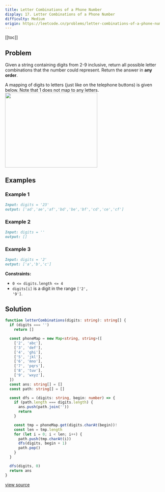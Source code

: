 ```yaml
---
title: Letter Combinations of a Phone Number
display: 17. Letter Combinations of a Phone Number
difficulty: Medium
origin: https://leetcode.cn/problems/letter-combinations-of-a-phone-number
---
```


[[toc]]

## Problem

Given a string containing digits from 2-9 inclusive, return all possible letter combinations that the number could represent. Return the answer in **any order**.

A mapping of digits to letters (just like on the telephone buttons) is given below. Note that 1 does not map to any letters.
<img alt="" src="https://assets.leetcode.com/uploads/2022/03/15/1200px-telephone-keypad2svg.png" style="width: 300px; height: 243px;" />

## Examples

### Example 1

```md
Input: digits = '23'
output: ['ad','ae','af','bd','be','bf','cd','ce','cf']
```

### Example 2

```md
Input: digits = ''
output: []
```

### Example 3

```md
Input: digits = '2'
output: ['a','b','c']
```

**Constraints:**

- <code>0 &lt;= digits.length &lt;= 4</code>
- <code>digits[i]</code> is a digit in the range <code>[&#39;2&#39;, &#39;9&#39;]</code>.

## Solution

```ts
function letterCombinations(digits: string): string[] {
  if (digits === '')
    return []

  const phoneMap = new Map<string, string>([
    ['2', 'abc'],
    ['3', 'def'],
    ['4', 'ghi'],
    ['5', 'jkl'],
    ['6', 'mno'],
    ['7', 'pqrs'],
    ['8', 'tuv'],
    ['9', 'wxyz'],
  ])
  const ans: string[] = []
  const path: string[] = []

  const dfs = (digits: string, begin: number) => {
    if (path.length === digits.length) {
      ans.push(path.join(''))
      return
    }

    const tmp = phoneMap.get(digits.charAt(begin))!
    const len = tmp.length
    for (let i = 0; i < len; i++) {
      path.push(tmp.charAt(i))
      dfs(digits, begin + 1)
      path.pop()
    }
  }

  dfs(digits, 0)
  return ans
}
```

[view source](https://leetcode.cn/problems/letter-combinations-of-a-phone-number)
